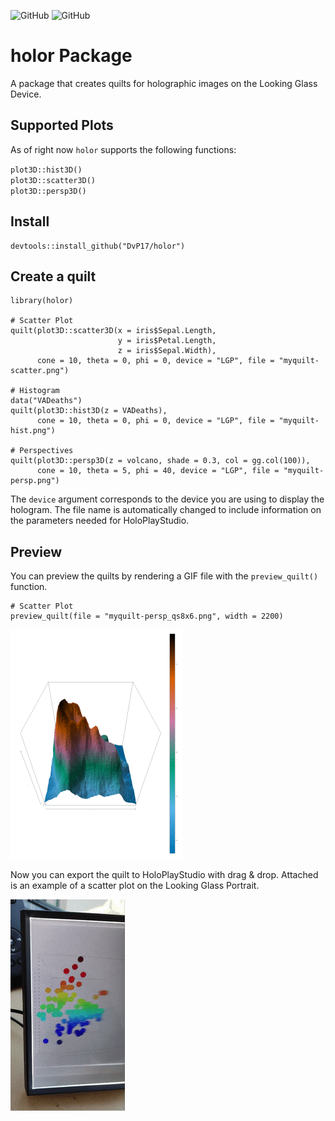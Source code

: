![GitHub](https://img.shields.io/github/r-package/v/DvP17/holor) ![GitHub](https://img.shields.io/github/license/DvP17/holor)

# holor Package

A package that creates quilts for holographic images on the Looking Glass Device.

## Supported Plots

As of right now `holor` supports the following functions:

`plot3D::hist3D()` <br>
`plot3D::scatter3D()` <br> 
`plot3D::persp3D()` 


## Install

```{r}
devtools::install_github("DvP17/holor")
```

## Create a quilt

```{r example-quilts}
library(holor)

# Scatter Plot
quilt(plot3D::scatter3D(x = iris$Sepal.Length,
                        y = iris$Petal.Length,
                        z = iris$Sepal.Width),
      cone = 10, theta = 0, phi = 0, device = "LGP", file = "myquilt-scatter.png")

# Histogram
data("VADeaths")
quilt(plot3D::hist3D(z = VADeaths),
      cone = 10, theta = 0, phi = 0, device = "LGP", file = "myquilt-hist.png")

# Perspectives
quilt(plot3D::persp3D(z = volcano, shade = 0.3, col = gg.col(100)),
      cone = 10, theta = 5, phi = 40, device = "LGP", file = "myquilt-persp.png")
```

The `device` argument corresponds to the device you are using to display the hologram. The file name is automatically changed to include information on the parameters needed for HoloPlayStudio.

## Preview

You can preview the quilts by rendering a GIF file with the `preview_quilt()` function.

```{r example-preview}
# Scatter Plot
preview_quilt(file = "myquilt-persp_qs8x6.png", width = 2200)
```

![](myquilt-persp_qs8x6-preview.gif)

Now you can export the quilt to HoloPlayStudio with drag & drop. Attached is an example of a scatter plot on the Looking Glass Portrait.

![](holor-scatter-example.gif)

